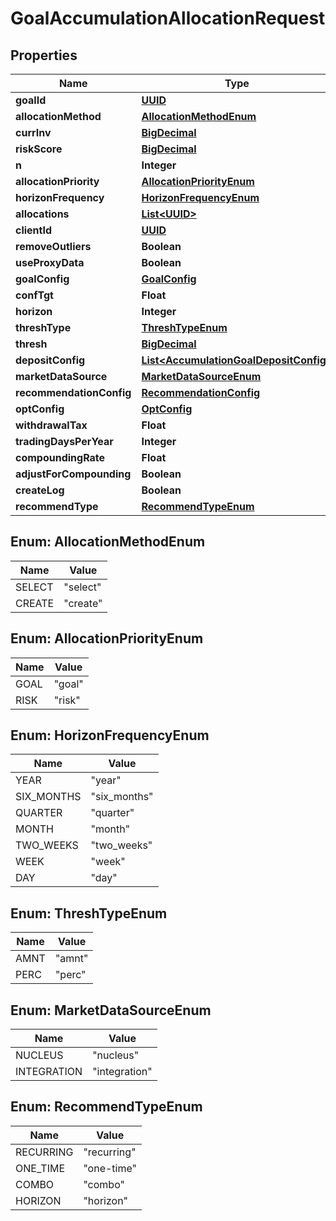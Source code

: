 
# GoalAccumulationAllocationRequest

## Properties
Name | Type | Description | Notes
------------ | ------------- | ------------- | -------------
**goalId** | [**UUID**](UUID.md) |  |  [optional]
**allocationMethod** | [**AllocationMethodEnum**](#AllocationMethodEnum) |  | 
**currInv** | [**BigDecimal**](BigDecimal.md) |  |  [optional]
**riskScore** | [**BigDecimal**](BigDecimal.md) |  |  [optional]
**n** | **Integer** |  |  [optional]
**allocationPriority** | [**AllocationPriorityEnum**](#AllocationPriorityEnum) |  | 
**horizonFrequency** | [**HorizonFrequencyEnum**](#HorizonFrequencyEnum) |  |  [optional]
**allocations** | [**List&lt;UUID&gt;**](UUID.md) |  |  [optional]
**clientId** | [**UUID**](UUID.md) |  |  [optional]
**removeOutliers** | **Boolean** |  |  [optional]
**useProxyData** | **Boolean** |  |  [optional]
**goalConfig** | [**GoalConfig**](GoalConfig.md) |  |  [optional]
**confTgt** | **Float** |  |  [optional]
**horizon** | **Integer** |  |  [optional]
**threshType** | [**ThreshTypeEnum**](#ThreshTypeEnum) |  |  [optional]
**thresh** | [**BigDecimal**](BigDecimal.md) |  |  [optional]
**depositConfig** | [**List&lt;AccumulationGoalDepositConfig&gt;**](AccumulationGoalDepositConfig.md) |  |  [optional]
**marketDataSource** | [**MarketDataSourceEnum**](#MarketDataSourceEnum) |  |  [optional]
**recommendationConfig** | [**RecommendationConfig**](RecommendationConfig.md) |  |  [optional]
**optConfig** | [**OptConfig**](OptConfig.md) |  |  [optional]
**withdrawalTax** | **Float** |  |  [optional]
**tradingDaysPerYear** | **Integer** |  |  [optional]
**compoundingRate** | **Float** |  |  [optional]
**adjustForCompounding** | **Boolean** |  |  [optional]
**createLog** | **Boolean** |  |  [optional]
**recommendType** | [**RecommendTypeEnum**](#RecommendTypeEnum) |  |  [optional]


<a name="AllocationMethodEnum"></a>
## Enum: AllocationMethodEnum
Name | Value
---- | -----
SELECT | &quot;select&quot;
CREATE | &quot;create&quot;


<a name="AllocationPriorityEnum"></a>
## Enum: AllocationPriorityEnum
Name | Value
---- | -----
GOAL | &quot;goal&quot;
RISK | &quot;risk&quot;


<a name="HorizonFrequencyEnum"></a>
## Enum: HorizonFrequencyEnum
Name | Value
---- | -----
YEAR | &quot;year&quot;
SIX_MONTHS | &quot;six_months&quot;
QUARTER | &quot;quarter&quot;
MONTH | &quot;month&quot;
TWO_WEEKS | &quot;two_weeks&quot;
WEEK | &quot;week&quot;
DAY | &quot;day&quot;


<a name="ThreshTypeEnum"></a>
## Enum: ThreshTypeEnum
Name | Value
---- | -----
AMNT | &quot;amnt&quot;
PERC | &quot;perc&quot;


<a name="MarketDataSourceEnum"></a>
## Enum: MarketDataSourceEnum
Name | Value
---- | -----
NUCLEUS | &quot;nucleus&quot;
INTEGRATION | &quot;integration&quot;


<a name="RecommendTypeEnum"></a>
## Enum: RecommendTypeEnum
Name | Value
---- | -----
RECURRING | &quot;recurring&quot;
ONE_TIME | &quot;one-time&quot;
COMBO | &quot;combo&quot;
HORIZON | &quot;horizon&quot;



